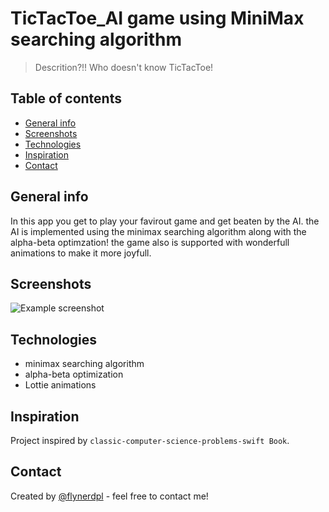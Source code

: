 # TicTacToe_AI game using MiniMax searching algorithm
> Descrition?!! Who doesn't know TicTacToe! 

## Table of contents
* [General info](#general-info)
* [Screenshots](#screenshots)
* [Technologies](#technologies)
* [Inspiration](#inspiration)
* [Contact](#contact)

## General info
In this app you get to play your favirout game and get beaten by the AI.
the AI is implemented using the minimax searching algorithm along with the alpha-beta optimzation!
the game also is supported with wonderfull animations to make it more joyfull.
## Screenshots
![Example screenshot](./desktop/tictactoe_ai.png)

## Technologies
* minimax searching algorithm
* alpha-beta optimization
* Lottie animations

## Inspiration
Project inspired by `classic-computer-science-problems-swift Book`.
## Contact
Created by [@flynerdpl](https://www.flynerd.pl/) - feel free to contact me!
